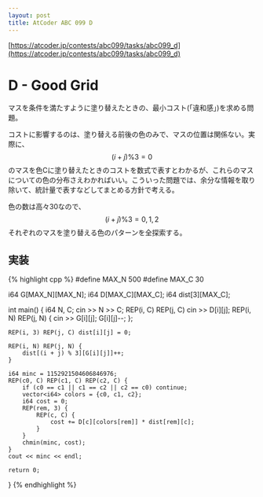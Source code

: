 ```yaml
---
layout: post
title: AtCoder ABC 099 D
---
```


[https://atcoder.jp/contests/abc099/tasks/abc099_d](https://atcoder.jp/contests/abc099/tasks/abc099_d)

# D - Good Grid

マスを条件を満たすように塗り替えたときの、最小コスト(「違和感」)を求める問題。

コストに影響するのは、塗り替える前後の色のみで、マスの位置は関係ない。実際に、$$(i + j) \% 3 = 0$$のマスを色Cに塗り替えたときのコストを数式で表すとわかるが、これらのマスについての色の分布さえわかればいい。こういった問題では、余分な情報を取り除いて、統計量で表すなどしてまとめる方針で考える。

色の数は高々30なので、$$(i + j) \% 3 = 0,1,2$$それぞれのマスを塗り替える色のパターンを全探索する。

## 実装

{% highlight cpp %}
#define MAX_N 500
#define MAX_C 30

i64 G[MAX_N][MAX_N];
i64 D[MAX_C][MAX_C];
i64 dist[3][MAX_C];

int main() {
    i64 N, C; cin >> N >> C;
    REP(i, C) REP(j, C) cin >> D[i][j];
    REP(i, N) REP(j, N) { cin >> G[i][j]; G[i][j]--; };

    REP(i, 3) REP(j, C) dist[i][j] = 0;

    REP(i, N) REP(j, N) {
        dist[(i + j) % 3][G[i][j]]++;
    }

    i64 minc = 1152921504606846976;
    REP(c0, C) REP(c1, C) REP(c2, C) {
        if (c0 == c1 || c1 == c2 || c2 == c0) continue;
        vector<i64> colors = {c0, c1, c2};
        i64 cost = 0;
        REP(rem, 3) {
            REP(c, C) {
                cost += D[c][colors[rem]] * dist[rem][c];
            }
        }
        chmin(minc, cost);
    }
    cout << minc << endl;

    return 0;
}
{% endhighlight %}